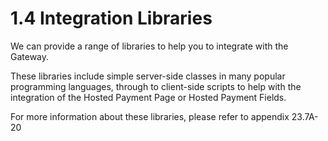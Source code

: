 # 1.4 Integration Libraries

We can provide a range of libraries to help you to integrate with the Gateway. 

These libraries include simple server-side classes in many popular programming languages, through to client-side scripts to help with the integration of the Hosted Payment Page or Hosted Payment Fields. 

For more information about these libraries, please refer to appendix 23.7A-20


